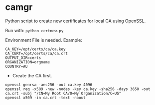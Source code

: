 # camgr

Python script to create new certificates for local CA using OpenSSL.

Run with:
`python certnew.py`

Environment File is needed.  Example:
```aiignore
CA_KEY=/opt/certs/ca/ca.key
CA_CERT=/opt/certs/ca/ca.crt
OUTPUT_DIR=certs
ORGANIZATION=orgname
COUNTRY=AU
```

- Create the CA first.

```aiignore
openssl genrsa -aes256 -out ca.key 4096
openssl req -x509 -new -nodes -key ca.key -sha256 -days 3650 -out ca.crt -subj "/CN=My Root CA/O=My Organization/C=US"
openssl x509 -in ca.crt -text -noout
```

